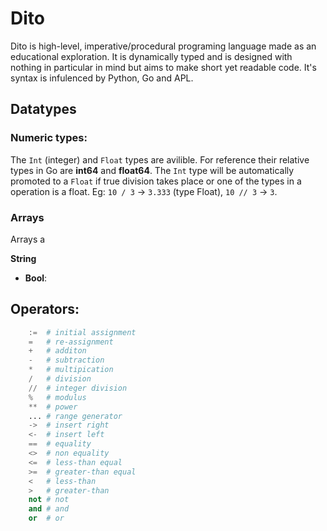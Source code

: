# Dito

Dito is high-level, imperative/procedural programing language made as an educational exploration.
It is dynamically typed and is designed with nothing in particular in mind but aims to make short yet readable code. It's syntax is infulenced by Python, Go and APL.

## Datatypes

### Numeric types:
The `Int` (integer) and `Float` types are avilible. For reference their relative types in Go are
**int64** and **float64**. The `Int` type will be automatically promoted to a `Float` if true division takes place or one of the types in a operation is a float. Eg: `10 / 3` -> `3.333` (type Float), `10 // 3` -> `3`.

### Arrays
Arrays a

**String**

* **Bool**:


## Operators:
```python
    :=  # initial assignment
    =   # re-assignment
    +   # additon
    -   # subtraction
    *   # multipication
    /   # division
    //  # integer division
    %   # modulus
    **  # power
    ... # range generator
    ->  # insert right
    <-  # insert left
    ==  # equality
    <>  # non equality
    <=  # less-than equal
    >=  # greater-than equal
    <   # less-than
    >   # greater-than
    not # not
    and # and
    or  # or
```

